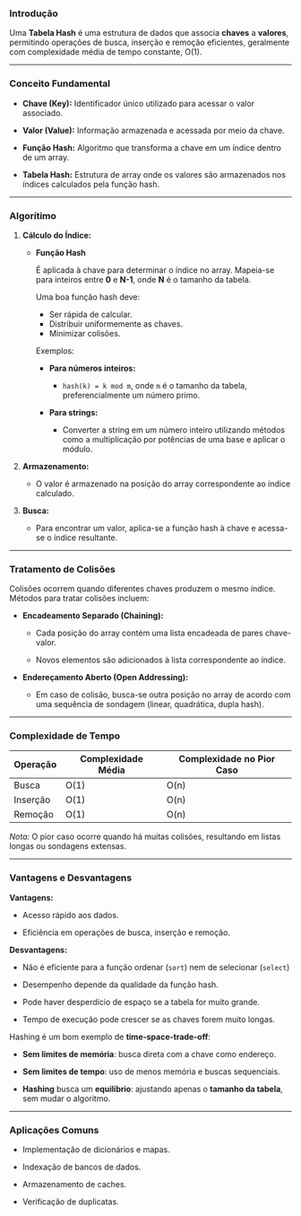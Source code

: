 ### Introdução

Uma **Tabela Hash** é uma estrutura de dados que associa **chaves** a **valores**, permitindo operações de busca, inserção e remoção eficientes, geralmente com complexidade média de tempo constante, O(1).

---
### Conceito Fundamental

- **Chave (Key):** Identificador único utilizado para acessar o valor associado.
    
- **Valor (Value):** Informação armazenada e acessada por meio da chave.
    
- **Função Hash:** Algoritmo que transforma a chave em um índice dentro de um array.
    
- **Tabela Hash:** Estrutura de array onde os valores são armazenados nos índices calculados pela função hash.

---
### Algorítimo

1. **Cálculo do Índice:**
    
    - **Função Hash**
    
	    É aplicada à chave para determinar o índice no array. Mapeia-se para inteiros entre **0** e **N-1**, onde **N** é o tamanho da tabela. 
	    
	    Uma boa função hash deve:
		- Ser rápida de calcular.
	    - Distribuir uniformemente as chaves.
		- Minimizar colisões.
        
	    Exemplos:
		- **Para números inteiros:**
	    
		    - `hash(k) = k mod m`, onde `m` é o tamanho da tabela, preferencialmente um número primo.
        
		- **Para strings:**
	    
		    - Converter a string em um número inteiro utilizando métodos como a multiplicação por potências de uma base e aplicar o módulo.
        
2. **Armazenamento:**
    
    - O valor é armazenado na posição do array correspondente ao índice calculado.
        
3. **Busca:**
    
    - Para encontrar um valor, aplica-se a função hash à chave e acessa-se o índice resultante.
        

---
### Tratamento de Colisões

Colisões ocorrem quando diferentes chaves produzem o mesmo índice. Métodos para tratar colisões incluem:

- **Encadeamento Separado (Chaining):**
    
    - Cada posição do array contém uma lista encadeada de pares chave-valor.
        
    - Novos elementos são adicionados à lista correspondente ao índice.
        
- **Endereçamento Aberto (Open Addressing):**
    
    - Em caso de colisão, busca-se outra posição no array de acordo com uma sequência de sondagem (linear, quadrática, dupla hash).
        

---
### Complexidade de Tempo

| Operação | Complexidade Média | Complexidade no Pior Caso |
| -------- | ------------------ | ------------------------- |
| Busca    | O(1)               | O(n)                      |
| Inserção | O(1)               | O(n)                      |
| Remoção  | O(1)               | O(n)                      |

_Nota:_ O pior caso ocorre quando há muitas colisões, resultando em listas longas ou sondagens extensas.

---
### Vantagens e Desvantagens

**Vantagens:**

- Acesso rápido aos dados.
    
- Eficiência em operações de busca, inserção e remoção.
    

**Desvantagens:**

- Não é eficiente para a função ordenar (`sort`) nem de selecionar (`select`)
    
- Desempenho depende da qualidade da função hash.
    
- Pode haver desperdício de espaço se a tabela for muito grande.
	
- Tempo de execução pode crescer se as chaves forem muito longas.


Hashing é um bom exemplo de **time-space-trade-off**:

- **Sem limites de memória**: busca direta com a chave como endereço.
    
- **Sem limites de tempo**: uso de menos memória e buscas sequenciais.
    
- **Hashing** busca um **equilíbrio**: ajustando apenas o **tamanho da tabela**, sem mudar o algoritmo.

---
### Aplicações Comuns

- Implementação de dicionários e mapas.
    
- Indexação de bancos de dados.
    
- Armazenamento de caches.
    
- Verificação de duplicatas.

